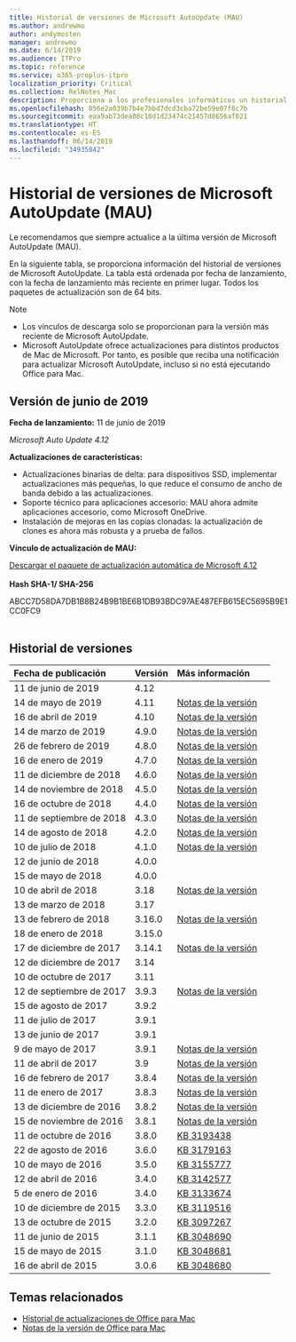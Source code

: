 ```yaml
---
title: Historial de versiones de Microsoft AutoUpdate (MAU)
ms.author: andrewmo
author: andymosten
manager: andrewmo
ms.date: 6/14/2019
ms.audience: ITPro
ms.topic: reference
ms.service: o365-proplus-itpro
localization_priority: Critical
ms.collection: RelNotes_Mac
description: Proporciona a los profesionales informáticos un historial de versiones de Microsoft AutoUpdate (MAU).
ms.openlocfilehash: 856e2a039b7b4e7bbd7dcd3cba72be59e07f8c7b
ms.sourcegitcommit: eaa9ab73dea88c18d1d23474c21457d8656af821
ms.translationtype: HT
ms.contentlocale: es-ES
ms.lasthandoff: 06/14/2019
ms.locfileid: "34935842"
---
```

# <a name="release-history-for-microsoft-autoupdate-mau"></a>Historial de versiones de Microsoft AutoUpdate (MAU)
 
Le recomendamos que siempre actualice a la última versión de Microsoft AutoUpdate (MAU).

En la siguiente tabla, se proporciona información del historial de versiones de Microsoft AutoUpdate. La tabla está ordenada por fecha de lanzamiento, con la fecha de lanzamiento más reciente en primer lugar. Todos los paquetes de actualización son de 64 bits.


> [!NOTE]
> 
> - Los vínculos de descarga solo se proporcionan para la versión más reciente de Microsoft AutoUpdate.
> - Microsoft AutoUpdate ofrece actualizaciones para distintos productos de Mac de Microsoft. Por tanto, es posible que reciba una notificación para actualizar Microsoft AutoUpdate, incluso si no está ejecutando Office para Mac.
  
## <a name="june-2019-release"></a>Versión de junio de 2019

**Fecha de lanzamiento:** 11 de junio de 2019

*Microsoft Auto Update 4.12*

 **Actualizaciones de características:**

- Actualizaciones binarias de delta: para dispositivos SSD, implementar actualizaciones más pequeñas, lo que reduce el consumo de ancho de banda debido a las actualizaciones.
- Soporte técnico para aplicaciones accesorio: MAU ahora admite aplicaciones accesorio, como Microsoft OneDrive.
- Instalación de mejoras en las copias clonadas: la actualización de clones es ahora más robusta y a prueba de fallos.

**Vínculo de actualización de MAU:**

[Descargar el paquete de actualización automática de Microsoft 4.12](https://officecdn.microsoft.com/pr/C1297A47-86C4-4C1F-97FA-950631F94777/MacAutoupdate/Microsoft_AutoUpdate_4.12.19060901_Updater.pkg)<br/>
<br/>
**Hash SHA-1/ SHA-256**

ABCC7D58DA7DB1B8B24B9B1BE6B1DB93BDC97AE487EFB615EC5695B9E1CC0FC9
<br/><br/>

## <a name="release-history"></a>Historial de versiones

|**Fecha de publicación**|**Versión**|**Más información**||
|:-----|:-----|:-----|:-----|
|11 de junio de 2019 <br/>|4.12 <br/> |  <br/> ||
|14 de mayo de 2019 <br/>|4.11 <br/> | [Notas de la versión](release-notes-office-for-mac.md#May-2019-release) <br/> | <br/> |
|16 de abril de 2019 <br/>|4.10 <br/> | [Notas de la versión](release-notes-office-for-mac.md#April-2019-release) <br/> |<br/> |
|14 de marzo de 2019 <br/>|4.9.0 <br/> | [Notas de la versión](release-notes-office-for-mac.md#march-2019-release) <br/> | <br/> |
|26 de febrero de 2019 <br/>|4.8.0 <br/> | [Notas de la versión](release-notes-office-for-mac.md#january-2019-release) <br/> |<br/> |
|16 de enero de 2019 <br/>|4.7.0 <br/> | [Notas de la versión](release-notes-office-for-mac.md#january-2019-release) <br/> | |
|11 de diciembre de 2018 <br/>|4.6.0 <br/> | [Notas de la versión](release-notes-office-for-mac.md#december-2018-release) <br/> ||
|14 de noviembre de 2018 <br/> |4.5.0 <br/> |[Notas de la versión](release-notes-office-for-mac.md#november-2018-release) <br/> | |
|16 de octubre de 2018 <br/> |4.4.0 <br/> |[Notas de la versión](release-notes-office-for-mac.md#october-2018-release) <br/> | |
|11 de septiembre de 2018  <br/> |4.3.0  <br/> |[Notas de la versión](release-notes-office-for-mac.md#september-2018-release) <br/> | |
|14 de agosto de 2018  <br/> |4.2.0  <br/> |[Notas de la versión](release-notes-office-for-mac.md#august-2018-release) <br/> | |
|10 de julio de 2018  <br/> |4.1.0  <br/> |[Notas de la versión](release-notes-office-for-mac.md#july-2018-release) <br/> | |
|12 de junio de 2018  <br/> |4.0.0  <br/> |||
|15 de mayo de 2018  <br/> |4.0.0  <br/> |||
|10 de abril de 2018  <br/> |3.18  <br/> |[Notas de la versión](release-notes-office-for-mac.md#april-2018-release) <br/> ||
|13 de marzo de 2018  <br/> |3.17  <br/> |||
|13 de febrero de 2018  <br/> |3.16.0  <br/> |[Notas de la versión](release-notes-office-for-mac.md#february-2018-release) <br/> | <br/> |
|18 de enero de 2018  <br/> |3.15.0  <br/> |<br/> |
|17 de diciembre de 2017  <br/> |3.14.1  <br/> |[Notas de la versión](release-notes-office-for-mac.md#december-2017-release) <br/> | <br/> |
|12 de diciembre de 2017  <br/> |3.14  <br/> ||  <br/> |
|10 de octubre de 2017  <br/> |3.11  <br/> ||<br/> |
|12 de septiembre de 2017  <br/> |3.9.3  <br/> |[Notas de la versión](release-notes-office-for-mac.md#september-2017-release) <br/> |<br/> |
|15 de agosto de 2017  <br/> |3.9.2  <br/> || <br/> |
|11 de julio de 2017  <br/> |3.9.1  <br/> || <br/> |
|13 de junio de 2017  <br/> |3.9.1  <br/> || <br/> |
|9 de mayo de 2017  <br/> |3.9.1  <br/> |[Notas de la versión](release-notes-office-for-mac.md#may-2017-release) <br/> | <br/> |
|11 de abril de 2017  <br/> |3.9  <br/> |[Notas de la versión](release-notes-office-for-mac.md#april-2017-release) <br/> |  <br/> |
|16 de febrero de 2017  <br/> |3.8.4  <br/> |[Notas de la versión](release-notes-office-for-mac.md#february-2017-release) <br/> | <br/> |
|11 de enero de 2017  <br/> |3.8.3  <br/> |[Notas de la versión](release-notes-office-for-mac.md#january-2017-release) <br/> | <br/> |
|13 de diciembre de 2016  <br/> |3.8.2  <br/> |[Notas de la versión](release-notes-office-for-mac.md#december-2016-release) <br/> | <br/> |
|15 de noviembre de 2016  <br/> |3.8.1  <br/> |[Notas de la versión](release-notes-office-for-mac.md#november-2016-release) <br/> | <br/> |
|11 de octubre de 2016  <br/> |3.8.0  <br/> |[KB 3193438](https://support.microsoft.com/kb/3193438) <br/> | <br/> |
|22 de agosto de 2016  <br/> |3.6.0  <br/> |[KB 3179163](https://support.microsoft.com/kb/3179163) <br/> | <br/> |
|10 de mayo de 2016  <br/> |3.5.0  <br/> |[KB 3155777](https://support.microsoft.com/kb/3155777) <br/> | <br/> |
|12 de abril de 2016  <br/> |3.4.0  <br/> |[KB 3142577](https://support.microsoft.com/kb/3142577) <br/> | <br/> |
|5 de enero de 2016  <br/> |3.4.0  <br/> |[KB 3133674](https://support.microsoft.com/kb/3133674) <br/> | <br/> |
|10 de diciembre de 2015  <br/> |3.3.0  <br/> |[KB 3119516](https://support.microsoft.com/kb/3119516) <br/> | <br/> |
|13 de octubre de 2015  <br/> |3.2.0  <br/> |[KB 3097267](https://support.microsoft.com/kb/3097267) <br/> | <br/> |
|11 de junio de 2015  <br/> |3.1.1  <br/> |[KB 3048690](https://support.microsoft.com/kb/3048690) <br/> | <br/> |
|15 de mayo de 2015  <br/> |3.1.0  <br/> |[KB 3048681](https://support.microsoft.com/kb/3048681) <br/> | <br/> |
|16 de abril de 2015  <br/> |3.0.6  <br/> |[KB 3048680](https://support.microsoft.com/kb/3048680) <br/> | <br/> |

## <a name="related-topics"></a>Temas relacionados

- [Historial de actualizaciones de Office para Mac](update-history-office-for-mac.md)
- [Notas de la versión de Office para Mac](release-notes-office-for-mac.md) 